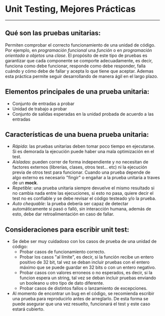 # Unit Testing, Mejores Prácticas
---

## Qué son las pruebas unitarias:
Permiten comprobar el correcto funcionamiento de una unidad de código. Por ejemplo, en *programación funcional* una *función* o en *programación orientada a objetos* una *clase*. El propósito de este tipo de pruebas es garantizar que cada componente se comporte adecuadamente, es decir, funciona como debe funcionar, responde como debe responder, falla cuándo y cómo debe de fallar y acepta lo que tiene que aceptar. Ademas esta práctica permite seguir desarrollando de manera ágil en el largo plazo.

## Elementos principales de una prueba unitaria:
- Conjunto de entradas a probar
- Unidad de trabajo a probar
- Conjunto de salidas esperadas en la unidad probada de acuerdo a las entradas

## Características de una buena prueba unitaria:
- *Rápida*: las pruebas unitarias deben tomar poco tiempo en ejecutarse. Si es demorada la ejecución puede haber una mala optimización en el test.
- *Aisladas*: pueden correr de forma independiente y no necesitan de factores externos (librerías, clases, otros test… etc) ni la ejecución previa de otros test para funcionar. Cuando una prueba depende de algo externo es necesario "fingir" o engañar a la prueba unitaria a traves de un **mock**.
- *Repetible*: una prueba unitaria siempre devuelve el mismo resultado si no cambia nada entre las ejecuciones, si esto no pasa, quiere decir el test no es confiable y se debe revisar el código testeado y/o la prueba.
- *Auto chequable*: la prueba debería ser capaz de detectar automáticamente si pasó o falló, sin interacción humana, además de esto, debe dar retroalimentación en caso de fallar.

## Consideraciones para escribir unit test:
- Se debe ser muy cuidadoso con los casos de prueba de una unidad de código:
    - Probar casos de funcionamiento correcto.
    - Probar los casos "al límite", es decir, si la función recibe un entero positivo de 32 bit, tal vez se deban incluir pruebas con el entero máximo que se puede guardar en 32 bits o con un entero negativo.
    - Probar casos con valores erroneos o no esperados, es decir, si la funcion espera un string, tal vez se deban incluir pruebas enviando un booleano u otro tipo de dato diferente.
    - Probar casos de distintos fallos o lanzamiento de excepciones.
- Al momento de encontrar un bug en el código, se recomienda escribir una prueba para reproducirlo antes de arreglarlo. De esta forma se puede asegurar que una vez resuelto, funcionará el test y este caso estará cubierto.
